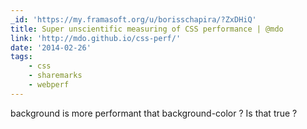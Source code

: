 ```yaml
---
_id: 'https://my.framasoft.org/u/borisschapira/?ZxDHiQ'
title: Super unscientific measuring of CSS performance | @mdo
link: 'http://mdo.github.io/css-perf/'
date: '2014-02-26'
tags:
    - css
    - sharemarks
    - webperf
---
```


<div class="markdown"><p>background is more performant that background-color ? Is that true ?
</p></div>
